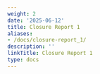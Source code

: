 ```yaml
---
weight: 2
date: '2025-06-12'
title: Closure Report 1
aliases:
- /docs/closure-report_1/
description: ''
linkTitle: Closure Report 1
type: docs
---
```


